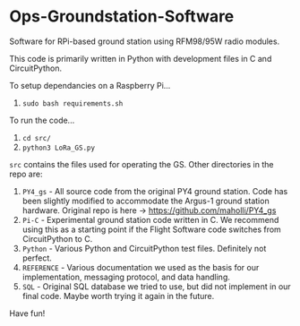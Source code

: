 # Ops-Groundstation-Software
Software for RPi-based ground station using RFM98/95W radio modules.

This code is primarily written in Python with development files in C and CircuitPython. 

To setup dependancies on a Raspberry Pi...
 1. `sudo bash requirements.sh`

To run the code...
  1. `cd src/`
  2. `python3 LoRa_GS.py`

`src` contains the files used for operating the GS. Other directories in the repo are: 
1. `PY4_gs` - All source code from the original PY4 ground station. Code has been slightly modified to accommodate the Argus-1 ground station hardware. Original repo is here -> https://github.com/maholli/PY4_gs
2. `Pi-C` - Experimental ground station code written in C. We recommend using this as a starting point if the Flight Software code switches from CircuitPython to C.
3. `Python` - Various Python and CircuitPython test files. Definitely not perfect. 
4. `REFERENCE` - Various documentation we used as the basis for our implementation, messaging protocol, and data handling.
5. `SQL` - Original SQL database we tried to use, but did not implement in our final code. Maybe worth trying it again in the future.

Have fun!
